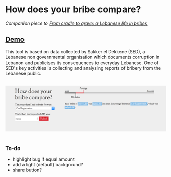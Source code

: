# How does your bribe compare?
*Companion piece to <a href="http://radiocontrolled.github.io/cradleToGrave">From cradle to grave: a Lebanese life in bribes</a>*

## <a href="http://radiocontrolled.github.io/bribeLookup">Demo</a>

This tool is based on data collected by Sakker el Dekkene (SED), a Lebanese non governmental organisation which documents corruption in Lebanon and publicises its consequences to everyday Lebanese. One of SED's key activities is collecting and analysing reports of bribery from the Lebanese public. 
<br/>
<br/>

<img src="screenshot.png" alt="screenshoot of the application"/>
<br/>
<br/>

### To-do
* highlight bug if equal amount
* add a light (default) background?
* share button?
